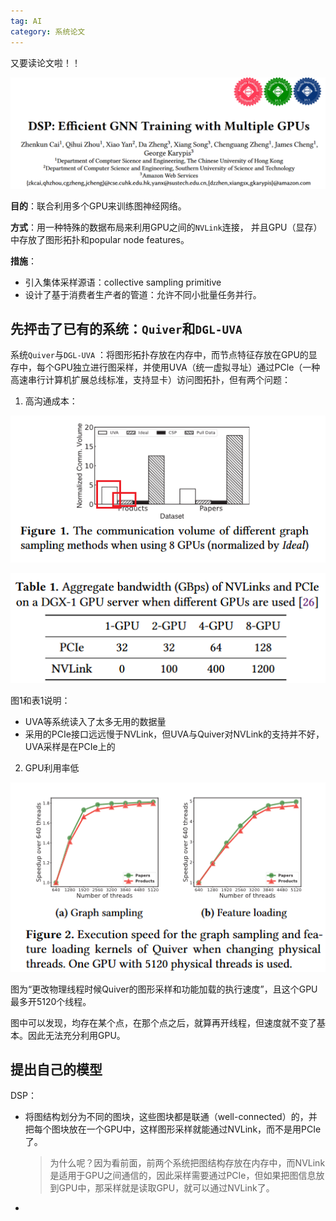 ```yaml
---
tag: AI
category: 系统论文
---
```


又要读论文啦！！

![image-20230826202227357](https://raw.githubusercontent.com/lvszl/figure/master/image-20230826202227357.png)

**目的**：联合利用多个GPU来训练图神经网络。

**方式**：用一种特殊的数据布局来利用GPU之间的`NVLink`连接， 并且GPU（显存）中存放了图形拓扑和popular node features。

**措施**：

- 引入集体采样源语：collective sampling primitive
- 设计了基于消费者生产者的管道：允许不同小批量任务并行。

##  先抨击了已有的系统：`Quiver`和`DGL-UVA`

系统`Quiver`与`DGL-UVA` ：将图形拓扑存放在内存中，而节点特征存放在GPU的显存中，每个GPU独立进行图采样，并使用UVA（统一虚拟寻址）通过PCle（一种高速串行计算机扩展总线标准，支持显卡）访问图拓扑，但有两个问题：

1. 高沟通成本：

![image-20230826230847222](https://raw.githubusercontent.com/lvszl/figure/master/image-20230826230847222.png)

![image-20230826231006622](https://raw.githubusercontent.com/lvszl/figure/master/image-20230826231006622.png)

图1和表1说明：

- UVA等系统读入了太多无用的数据量
- 采用的PCIe接口远远慢于NVLink，但UVA与Quiver对NVLink的支持并不好，UVA采样是在PCIe上的

2. GPU利用率低

![image-20230826232715665](https://raw.githubusercontent.com/lvszl/figure/master/image-20230826232715665.png)

图为“更改物理线程时候Quiver的图形采样和功能加载的执行速度”，且这个GPU最多开5120个线程。

图中可以发现，均存在某个点，在那个点之后，就算再开线程，但速度就不变了基本。因此无法充分利用GPU。



## 提出自己的模型

DSP：

- 将图结构划分为不同的图块，这些图块都是联通（well-connected）的，并把每个图块放在一个GPU中，这样图形采样就能通过NVLink，而不是用PCIe了。

  >  为什么呢？因为看前面，前两个系统把图结构存放在内存中，而NVLink是适用于GPU之间通信的，因此采样需要通过PCIe，但如果把图信息放到GPU中，那采样就是读取GPU，就可以通过NVLink了。

- 
